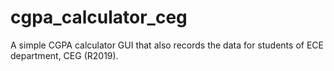 # cgpa_calculator_ceg
A simple CGPA calculator GUI that also records the data for students of ECE department, CEG (R2019).
